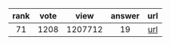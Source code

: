 
| rank | vote | view | answer | url |
|:-:|:-:|:-:|:-:|:-:|
|71|1208|1207712|19| [url](http://stackoverflow.com/questions/1450393/how-do-you-read-from-stdin-in-python) |
